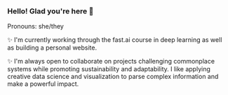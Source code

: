 
### Hello! Glad you're here 🌱
Pronouns: she/they

✨ I'm currently working through the fast.ai course in deep learning as well as building a personal website. 


✨ I'm always open to collaborate on projects challenging commonplace systems while promoting sustainability and adaptability. I like applying creative data science and visualization to parse complex information and make a powerful impact. 

<!--
**hvanova/hvanova** is a ✨ _special_ ✨ repository because its `README.md` (this file) appears on your GitHub profile.

Here are some ideas to get you started:

- 🔭 I’m currently working on ...
- 🌱 I’m currently learning ...
- 👯 I’m looking to collaborate on ...
- 🤔 I’m looking for help with ...
- 💬 Ask me about ...
- 📫 How to reach me: ...
- 😄 Pronouns: ...
- ⚡ Fun fact: ...
-->

